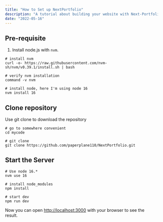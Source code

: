 ```yaml
---
title: "How to Set up NextPortfolio"
description: "A tutorial about building your website with Next-Portfolio"
date: "2022-05-16"
---
```


## Pre-requisite

1. Install node.js with `nvm`.

```shell
# install nvm
curl -o- https://raw.githubusercontent.com/nvm-sh/nvm/v0.39.1/install.sh | bash

# verify nvm installation
command -v nvm

# install node, here I'm using node 16
nvm install 16
```

## Clone repository

Use git clone to download the repository

```shell
# go to somewhere convenient
cd mycode

# git clone
git clone https://github.com/paperplane110/NextPortfolio.git
```

## Start the Server

```shell
# Use node 16.*
nvm use 16

# install node_modules
npm install

# start dev
npm run dev
```

Now you can open [http://localhost:3000](http://localhost:3000) with your browser to see the result.

